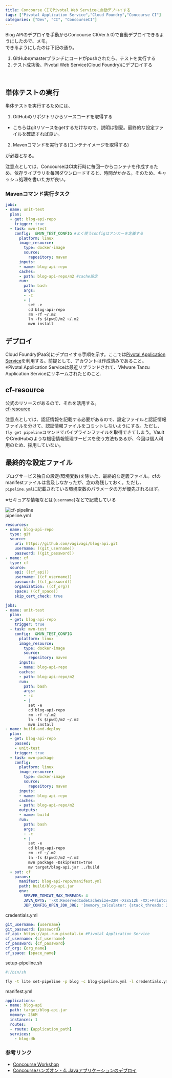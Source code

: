 ```yaml
---
title: Concourse CIでPivotal Web Serviceに自動デプロイする
tags: ["Pivotal Application Service","Cloud Foundry","Concourse CI"]
categories: ["Dev", "CI", "ConcourseCI"]
---
```


Blog APIのデプロイを手動からConcourse CI(Ver.5.0)で自動デプロイできるようにしたので、メモ。  
できるようにしたのは下記の通り。  

1. GitHubのmasterブランチにコードがpushされたら、テストを実行する
2. テスト成功後、Pivotal Web Service(Cloud Foundry)にデプロイする
<br>

## 単体テストの実行

単体テストを実行するためには、  

1. GitHubのリポジトリからソースコードを取得する
  - こちらはgitリソースをgetするだけなので、説明は割愛。最終的な設定ファイルを確認すれば良い。
2. Mavenコマンドを実行する(コンテナイメージを取得する)

が必要となる。  

注意点としては、ConcourseはCI実行時に毎回一からコンテナを作成するため、依存ライブラリを毎回ダウンロードすると、時間がかかる。そのため、キャッシュ処理を書いた方が良い。  

### Mavenコマンド実行タスク

``` yml
jobs:
- name: unit-test
  plan:
  - get: blog-api-repo
    trigger: true
  - task: mvn-test
    config:  &MVN_TEST_CONFIG #よく使うconfigはアンカーを定義する
      platform: linux
      image_resource:
        type: docker-image
        source:
          repository: maven
      inputs:
      - name: blog-api-repo
      caches:
      - path: blog-api-repo/m2 #cache設定
      run:
        path: bash
        args:
        - -c
        - |
          set -e
          cd blog-api-repo
          rm -rf ~/.m2
          ln -fs $(pwd)/m2 ~/.m2
          mvn install
```

## デプロイ

Cloud Foundry(PaaS)にデプロイする手順を示す。ここでは[Pivotal Application Service](https://run.pivotal.io)を利用する。前提として、アカウントは作成済みであること。  
※Pivotal Application Serviceは最近リブランドされて、VMware Tanzu Application Serviceにリネームされたとのこと.  

## cf-resource

公式のリソースがあるので、それを活用する。  
[cf-resource](https://github.com/cloudfoundry-community/cf-resource)

注意点としては、認証情報を記載する必要があるので、設定ファイルと認証情報ファイルを分けて、認証情報ファイルをコミットしないようにする。ただし、`fly get pipeline`コマンドでパイプラインファイルを取得できてしまう。VaultやCredHubのような機密情報管理サービスを使う方法もあるが、今回は個人利用のため、採用していない。

## 最終的な設定ファイル

ブログサービス独自の設定(環境変数)を除いた、最終的な定義ファイル。cfのmanifestファイルは言及しなかったが、念の為残しておく。ただし、`pipeline.yml`に記載されている環境変数のパラメータの方が優先されるはず。

※セキュアな情報などは`{username}`などで記載している

<img alt="cf-pipeline" src="https://user-images.githubusercontent.com/3041628/77251541-38ab5900-6c92-11ea-8664-695f4a6c3eed.png">
<br>
pipeline.yml
<br>

``` yml
resources:
- name: blog-api-repo
  type: git
  source:
    uri: https://github.com/vagivagi/blog-api.git
    username: ((git_username))
    password: ((git_password))
- name: cf
  type: cf
  source:
    api: ((cf_api))
    username: ((cf_username))
    password: ((cf_password))
    organization: ((cf_org))
    space: ((cf_space))
    skip_cert_check: true

jobs:
- name: unit-test
  plan:
  - get: blog-api-repo
    trigger: true
  - task: mvn-test
    config:  &MVN_TEST_CONFIG
      platform: linux
      image_resource:
        type: docker-image
        source:
          repository: maven
      inputs:
      - name: blog-api-repo
      caches:
      - path: blog-api-repo/m2
      run:
        path: bash
        args:
        - -c
        - |
          set -e
          cd blog-api-repo
          rm -rf ~/.m2
          ln -fs $(pwd)/m2 ~/.m2
          mvn install
- name: build-and-deploy
  plan:
  - get: blog-api-repo
    passed:
    - unit-test
    trigger: true
  - task: mvn-package
    config:
      platform: linux
      image_resource:
        type: docker-image
        source:
          repository: maven
      inputs:
      - name: blog-api-repo
      caches:
      - path: blog-api-repo/m2
      outputs:
      - name: build
      run:
        path: bash
        args:
        - -c
        - |
          set -e
          cd blog-api-repo
          rm -rf ~/.m2
          ln -fs $(pwd)/m2 ~/.m2
          mvn package -DskipTests=true
          mv target/blog-api.jar ../build
  - put: cf
    params:
      manifest: blog-api-repo/manifest.yml
      path: build/blog-api.jar
      env:
        SERVER_TOMCAT_MAX_THREADS: 4
        JAVA_OPTS: '-XX:ReservedCodeCacheSize=32M -Xss512k -XX:+PrintCodeCache'
        JBP_CONFIG_OPEN_JDK_JRE: '[memory_calculator: {stack_threads: 24}]'
```

credentials.yml
<br>
``` yml
git_username: {username}
git_password: {password}
cf_api: https://api.run.pivotal.io #Pivotal Application Service
cf_username: {cf_username}
cf_password: {cf_password}
cf_org: {org_name}
cf_space: {space_name}
```

setup-pipeline.sh
<br>
``` sh
#!/bin/sh

fly -t lite set-pipeline -p blog -c blog-pipeline.yml -l credentials.yml
```

manifest.yml
<br>
``` yml
applications:
- name: blog-api
  path: target/blog-api.jar
  memory: 256M
  instances: 1
  routes:
  - route: {application_path}
  services:
    - blog-db
```

### 参考リンク
- [Concourse Workshop](https://docs.google.com/document/d/1FBYi7oxCGqnEtQx5CgQ6CvHpKawjwbG1pGkxFdNmcmo/edit#)
- [Concourseハンズオン - 4. Javaアプリケーションのデプロイ](https://blog.ik.am/entries/534)
